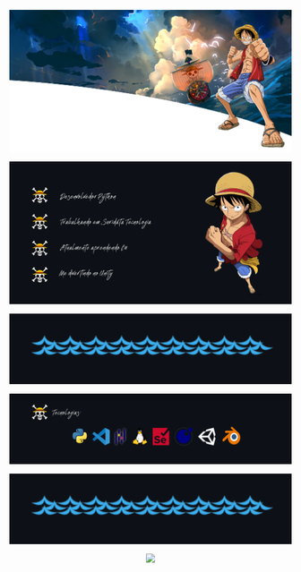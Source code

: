<p align="center">
	<img src="img//one-piece-top-banner.png">
</p>

<p align="center">
	<img src="img//one_piece_sobre.png">
</p>

<p align="center">
	<img src="img//one_piece_meio.png">
</p>

<p align="center">
	<img src="img//one_piece_tecnologias.png">
</p>

<p align="center">
	<img src="img//one_piece_meio.png">
</p>

<p align="center">
	<img src="one-piece-bot-banner.png">
</p>